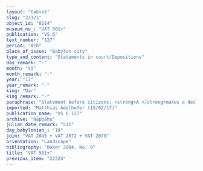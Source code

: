 ```yaml
---
layout: "tablet"
slug: "22321"
object_id: "8214"
museum_no_: "VAT 501+"
publication: "VS 6"
text_number: "127"
period: "Ach"
place_of_issue: "Babylon city"
type_and_content: "Statements in court/Depositions"
day_remark: "-"
month: "VI"
month_remark: "-"
year: "11"
year_remark: "-"
king: "Dar"
king_remark: "-"
paraphrase: "Statement before citizens: <strong>A </strong>makes a declaration (<em>qab&ucirc;</em>) to <strong>B<sub>1</sub></strong> before 6 citizens (<em>mār ban&ecirc;</em>). <strong>A </strong>to the effect that he has no claim (<em>ra&scaron;&ucirc;tāya iānu</em>) against <strong>B<sub>2</sub></strong>, son of <strong>B<sub>1</sub></strong>, will not approach him (<em>ka&scaron;ādu</em>). 6 witnesses, among who is another member of the Nappāhu family (Mukīn-zēri/Ea-zēru-iqī&scaron;a//Nappāhu), no scribe.<br /> &nbsp;<br /> <strong>A </strong>= Nidintu/Nab&ucirc;-&scaron;umu-iddin;<strong> B<sub>1</sub> </strong>= Iddin-Nab&ucirc;/Nab&ucirc;-bān-zēri//Nappāhu;<strong> B<sub>2</sub> </strong>= &Scaron;ellebu/Iddin-Nab&ucirc;/Nappāhu<br /> &nbsp;"
imported: "Matthias Adelhofer (15/02/17)"
publication_name: "VS 6 127"
archive: "Nappāhu"
julian_date_remark: "511"
day_babylonian_: "18"
join: "VAT 2045 + VAT 2072 + VAT 2079"
orientation: "Landscape"
bibliography: "Baker 2004, No. 9"
title: "VAT 501+"
previous_item: "22324"
---
```

